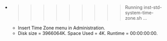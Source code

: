* >>>>>>>>> Running inst-std-system-time-zone.sh ...
  * Insert Time Zone menu in Administration.
  * Disk size = 3966064K. Space Used = 4K. Runtime = 00:00:00:00.
